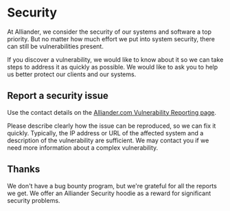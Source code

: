 <!--
SPDX-FileCopyrightText: Alliander N.V.

SPDX-License-Identifier: Apache-2.0
-->

# Security

At Alliander, we consider the security of our systems and software a top priority. But no matter how much effort we put into system security, there can still be vulnerabilities present.  

If you discover a vulnerability, we would like to know about it so we can take steps to address it as quickly as possible. We would like to ask you to help us better protect our clients and our systems.  

## Report a security issue

Use the contact details on the [Alliander.com Vulnerability Reporting page](https://www.alliander.com/en/coordinated-vulnerability-disclosure/).

Please describe clearly how the issue can be reproduced, so we can fix it quickly. Typically, the IP address or URL of the affected system and a description of the vulnerability are sufficient. We may contact you if we need more information about a complex vulnerability.  

## Thanks

We don't have a bug bounty program, but we're grateful for all the reports we get. We offer an Alliander Security hoodie as a reward for significant security problems.
